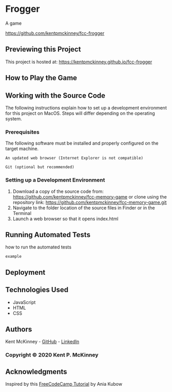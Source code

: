 <!-- Category: FreeCodeCamp;Games;HTML/CSS/JS -->
# Frogger

A game

https://github.com/kentpmckinney/fcc-frogger

## Previewing this Project

This project is hosted at: https://kentpmckinney.github.io/fcc-frogger

## How to Play the Game



## Working with the Source Code

The following instructions explain how to set up a development environment for this project on MacOS. Steps will differ depending on the operating system.

### Prerequisites

The following software must be installed and properly configured on the target machine. 

```
An updated web browser (Internet Explorer is not compatible)
```
```
Git (optional but recommended)
```

### Setting up a Development Environment

1. Download a copy of the source code from: https://github.com/kentpmckinney/fcc-memory-game
   or clone using the repository link: https://github.com/kentpmckinney/fcc-memory-game.git
2. Navigate to the folder location of the source files in Finder or in the Terminal
3. Launch a web browser so that it opens index.html

## Running Automated Tests

how to run the automated tests

```
example
```

## Deployment



## Technologies Used

* JavaScript
* HTML
* CSS

## Authors

Kent McKinney - [GitHub](https://github.com/kentpmckinney) - [LinkedIn](https://www.linkedin.com/in/kentpmckinney/)

### Copyright &copy; 2020 Kent P. McKinney

## Acknowledgments

Inspired by this [FreeCodeCamp Tutorial](https://www.freecodecamp.org/news/learn-javascript-by-building-7-games-video-course/) by Ania Kubow
